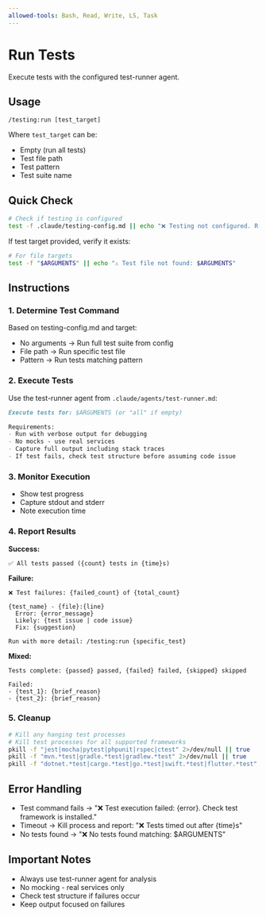 ```yaml
---
allowed-tools: Bash, Read, Write, LS, Task
---
```


# Run Tests

Execute tests with the configured test-runner agent.

## Usage
```
/testing:run [test_target]
```

Where `test_target` can be:
- Empty (run all tests)
- Test file path
- Test pattern
- Test suite name

## Quick Check

```bash
# Check if testing is configured
test -f .claude/testing-config.md || echo "❌ Testing not configured. Run /testing:prime first"
```

If test target provided, verify it exists:
```bash
# For file targets
test -f "$ARGUMENTS" || echo "⚠️ Test file not found: $ARGUMENTS"
```

## Instructions

### 1. Determine Test Command

Based on testing-config.md and target:
- No arguments → Run full test suite from config
- File path → Run specific test file
- Pattern → Run tests matching pattern

### 2. Execute Tests

Use the test-runner agent from `.claude/agents/test-runner.md`:

```markdown
Execute tests for: $ARGUMENTS (or "all" if empty)

Requirements:
- Run with verbose output for debugging
- No mocks - use real services
- Capture full output including stack traces
- If test fails, check test structure before assuming code issue
```

### 3. Monitor Execution

- Show test progress
- Capture stdout and stderr
- Note execution time

### 4. Report Results

**Success:**
```
✅ All tests passed ({count} tests in {time}s)
```

**Failure:**
```
❌ Test failures: {failed_count} of {total_count}

{test_name} - {file}:{line}
  Error: {error_message}
  Likely: {test issue | code issue}
  Fix: {suggestion}

Run with more detail: /testing:run {specific_test}
```

**Mixed:**
```
Tests complete: {passed} passed, {failed} failed, {skipped} skipped

Failed:
- {test_1}: {brief_reason}
- {test_2}: {brief_reason}
```

### 5. Cleanup

```bash
# Kill any hanging test processes
# Kill test processes for all supported frameworks
pkill -f "jest|mocha|pytest|phpunit|rspec|ctest" 2>/dev/null || true
pkill -f "mvn.*test|gradle.*test|gradlew.*test" 2>/dev/null || true
pkill -f "dotnet.*test|cargo.*test|go.*test|swift.*test|flutter.*test" 2>/dev/null || true
```

## Error Handling

- Test command fails → "❌ Test execution failed: {error}. Check test framework is installed."
- Timeout → Kill process and report: "❌ Tests timed out after {time}s"
- No tests found → "❌ No tests found matching: $ARGUMENTS"

## Important Notes

- Always use test-runner agent for analysis
- No mocking - real services only
- Check test structure if failures occur
- Keep output focused on failures